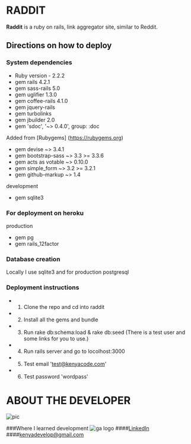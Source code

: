 # RADDIT

**Raddit** is a ruby on rails, link aggregator site, similar to Reddit.

## Directions on how to deploy

### System dependencies
* Ruby version - 2.2.2
* gem rails 4.2.1
* gem sass-rails 5.0
* gem uglifier 1.3.0
* gem coffee-rails 4.1.0
* gem jquery-rails
* gem turbolinks
* gem jbuilder 2.0
* gem 'sdoc', '~> 0.4.0', group: :doc

Added from [Rubygems] (https://rubygems.org)


* gem devise ~> 3.4.1
* gem bootstrap-sass ~> 3.3 >= 3.3.6
* gem acts as votable ~> 0.10.0
* gem simple_form ~> 3.2 >= 3.2.1
* gem github-markup ~> 1.4

development

* gem sqlite3

### For deployment on heroku
production

* gem pg
* gem rails_12factor

### Database creation
Locally I use sqlite3 and for production postgresql
### Deployment instructions
*	1. Clone the repo and cd into raddit
*	2. Install all the gems and bundle
*	3. Run rake db:schema:load & rake db:seed (There is a test user and some links for you to use.)
*	4. Run rails server and go to locolhost:3000
*	5. Test email 'test@kenyacode.com'
*	6. Test password 'wordpass'

# ABOUT THE DEVELOPER

![pic](https://media.licdn.com/mpr/mpr/shrinknp_400_400/p/6/005/0a8/375/381adb6.jpg)

###Where I learned development ![ga logo](https://media.licdn.com/media/p/3/005/0a3/2df/1671d50.png)
####[LinkedIn](https://www.linkedin.com/in/kenyacode)
####<kenyadevelop@gmail.com>
